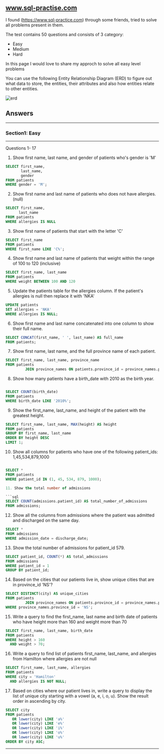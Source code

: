 ## www.sql-practise.com

I found (https://www.sql-practice.com) through some friends, tried to solve all problems present in them.


The test contains 50 questions and consists of 3 category:

- Easy
- Medium
- Hard

In this page I would love to share my approch to solve all easy level problems 

You can use the following Entity Relationship Diagram (ERD) to figure out what data to store, the entities, their attributes and also how entities 
relate to other entities.

![erd](https://user-images.githubusercontent.com/19313466/211203253-23f70de3-4786-45aa-8d7f-54fb81525415.png)

## Answers

---

### Section1: Easy

---

Questions 1- 17

1. Show first name, last name, and gender of patients who's gender is 'M'

```sql
SELECT first_name,
       last_name,
       gender
FROM patients
WHERE gender = 'M';
```

2. Show first name and last name of patients who does not have allergies. (null)

 ```sql
SELECT first_name,
       last_name
FROM patients
WHERE allergies IS NULL
```

3. Show first name of patients that start with the letter 'C'

```sql
SELECT first_name
FROM patients
WHERE first_name LIKE 'C%';
```

4. Show first name and last name of patients that weight within the range of 100 to 120 (inclusive)

```sql
SELECT first_name, last_name
FROM patients
WHERE weight BETWEEN 100 AND 120
```

5. Update the patients table for the allergies column. If the patient's allergies is null then replace it with 'NKA'

```sql
UPDATE patients
SET allergies = 'NKA'
WHERE allergies IS NULL;
```

6. Show first name and last name concatenated into one column to show their full name.

```sql
SELECT CONCAT(first_name, ' ', last_name) AS full_name
FROM patients;
```

7. Show first name, last name, and the full province name of each patient.

```sql
SELECT first_name, last_name, province_name
FROM patients
         JOIN province_names ON patients.province_id = province_names.province_id;
```

8. Show how many patients have a birth_date with 2010 as the birth year.

```sql

SELECT COUNT(birth_date)
FROM patients
WHERE birth_date LIKE '2010%';

```

9. Show the first_name, last_name, and height of the patient with the greatest height.

```sql
SELECT first_name, last_name, MAX(height) AS height
FROM patients
GROUP BY first_name, last_name
ORDER BY height DESC
LIMIT 1;
```

10. Show all columns for patients who have one of the following patient_ids:
    1,45,534,879,1000

```sql

SELECT *
FROM patients
WHERE patient_id IN (1, 45, 534, 879, 1000);

11. Show the total number of admissions

```sql
SELECT COUNT(admissions.patient_id) AS total_number_of_admissions
FROM admissions;
```

12. Show all the columns from admissions where the patient was admitted and discharged on the same day.

```sql
SELECT *
FROM admissions
WHERE admission_date = discharge_date;
```

13. Show the total number of admissions for patient_id 579.

```sql
SELECT patient_id, COUNT(*) AS total_admissions
FROM admissions
WHERE patient_id = 1
GROUP BY patient_id;
```

14. Based on the cities that our patients live in, show unique cities that are in province_id 'NS'?

```sql
SELECT DISTINCT(city) AS unique_cities
FROM patients
         JOIN province_names ON patients.province_id = province_names.province_id
WHERE province_names.province_id = 'NS';
```

15. Write a query to find the first_name, last name and birth date of patients who have height more than 160 and weight more than 70

```sql
SELECT first_name, last_name, birth_date
FROM patients
WHERE height > 160
  AND weight > 70;
```

16. Write a query to find list of patients first_name, last_name, and allergies from Hamilton where allergies are not null

```sql
SELECT first_name, last_name, allergies
FROM patients
WHERE city = 'Hamilton'
  AND allergies IS NOT NULL;
```

17. Based on cities where our patient lives in, write a query to display the list of unique city starting with a vowel (a, e, i, o, u). Show the
    result order in ascending by city.

```sql
SELECT city
FROM patients
   OR lower(city) LIKE 'a%'
   OR lower(city) LIKE 'e%'
   OR lower(city) LIKE 'i%'
   OR lower(city) LIKE 'o%'
   OR lower(city) LIKE 'u%'
ORDER BY city ASC;
```

---

